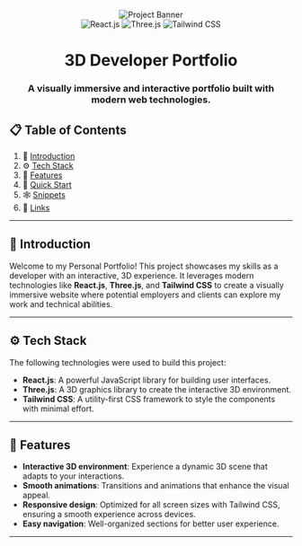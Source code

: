 <div align="center">
  <br />
  <img src="https://github.com/adrianhajdin/project_3D_developer_portfolio/assets/151519281/4722160a-8e61-403f-a905-728feae1f7e6" alt="Project Banner">
  <br />

  <div>
    <img src="https://img.shields.io/badge/-React_JS-black?style=for-the-badge&logoColor=white&logo=react&color=61DAFB" alt="React.js" />
    <img src="https://img.shields.io/badge/-Three_JS-black?style=for-the-badge&logoColor=white&logo=threedotjs&color=000000" alt="Three.js" />
    <img src="https://img.shields.io/badge/-Tailwind_CSS-black?style=for-the-badge&logoColor=white&logo=tailwindcss&color=06B6D4" alt="Tailwind CSS" />
  </div>

  <h1 align="center">3D Developer Portfolio</h1>
  <h3 align="center">A visually immersive and interactive portfolio built with modern web technologies.</h3>
</div>

## 📋 Table of Contents

1. 🤖 [Introduction](#introduction)
2. ⚙️ [Tech Stack](#tech-stack)
3. 🔋 [Features](#features)
4. 🤸 [Quick Start](#quick-start)
5. 🕸️ [Snippets](#snippets)
6. 🔗 [Links](#links)

---

## 🤖 Introduction

Welcome to my Personal Portfolio! This project showcases my skills as a developer with an interactive, 3D experience. It leverages modern technologies like **React.js**, **Three.js**, and **Tailwind CSS** to create a visually immersive website where potential employers and clients can explore my work and technical abilities.

---

## ⚙️ Tech Stack

The following technologies were used to build this project:

- **React.js**: A powerful JavaScript library for building user interfaces.
- **Three.js**: A 3D graphics library to create the interactive 3D environment.
- **Tailwind CSS**: A utility-first CSS framework to style the components with minimal effort.

---

## 🔋 Features

- **Interactive 3D environment**: Experience a dynamic 3D scene that adapts to your interactions.
- **Smooth animations**: Transitions and animations that enhance the visual appeal.
- **Responsive design**: Optimized for all screen sizes with Tailwind CSS, ensuring a smooth experience across devices.
- **Easy navigation**: Well-organized sections for better user experience.

---
